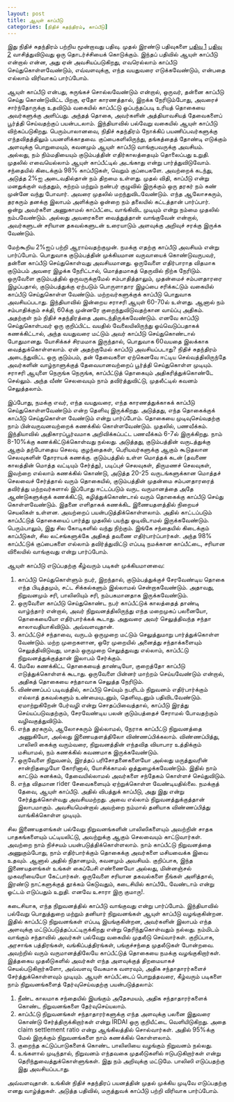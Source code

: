 ```yaml
---
layout: post
title: ஆயுள் காப்பீடு
categories: [நிதிச் சுதந்திரம், காப்பீடு]
---
```


இது நிதிச் சுதந்திரம் பற்றிய மூன்றாவது பதிவு. முதல் இரண்டு பதிவுகளை [பதிவு 1](/நிதிச-சுதந-திரம-1) [பதிவு 2](/நிதிச-சுதந-திரம-2) வாசித்துவிடுவது ஒரு தொடர்ச்சியைக் கொடுக்கும். இந்தப் பதிவில் ஆயுள் காப்பீடு என்றால் என்ன, அது ஏன் அவசியப்படுகிறது, எவரெல்லாம் காப்பீடு செய்துகொள்ளவேண்டும், எவ்வளவுக்கு, எந்த வயதுவரை எடுக்கவேண்டும், என்பதை எல்லாம் விரிவாகப் பார்ப்போம்.

ஆயுள் காப்பீடு என்பது, சுருங்கச் சொல்லவேண்டும் என்றால், ஒருவர், தன்னை காப்பீடு செய்து கொண்டுவிட்ட பிறகு, ஏதோ காரணத்தால், இறக்க நேரிடும்போது, அவரைச் சார்ந்தோருக்கு உதவிடும் வகையில் காப்பீட்டு ஒப்பந்தப்படி உரியத் தொகையை அவர்களுக்கு அளிப்பது. அந்தத் தொகை, அவர்களின் அத்தியாவசியத் தேவைகளைப் பூர்த்தி செய்வதற்குப் பயன்படலாம். இந்தியாவில் பல்வேறு வகையில் ஆயுள் காப்பீடு விற்கப்படுகிறது. பெரும்பாலானவை, நிதிச் சுதந்திரம் நோக்கிப் பயணிப்பவர்களுக்கு எந்தவிதத்திலும் பயனளிக்காதவை. குப்பைகளிலிருந்து, தங்கத்தைத் தோண்டி எடுக்கும் அளவுக்கு பொறுமையும், கவனமும் ஆயுள் காப்பீடு வாங்குபவருக்கு அவசியம். அல்லது, நம் நிம்மதியையும் குடும்பத்தின் எதிர்காலத்தையும் தொலைப்பது உறுதி. முதலில் எவையெல்லாம் ஆயுள் காப்பீட்டில் அடங்காது என்று பார்த்துவிடுவோம். சந்தையில் கிடைக்கும் 98% காப்பீடுகள், வெறும் குப்பைகளே. அவற்றைக் கடந்து, அடுத்த 2%ஐ அடைவதில்தான் நம் திறமை உள்ளது. முதல் விதி, காப்பீடு என்று மனதுக்குள் வந்ததும், சுற்றம் மற்றும் நண்பர் குழுவில் இருக்கும் ஒரு தரகர் நம் கண் முன்னே வந்து போவார். அவரை முதலில் மறந்துவிடவேண்டும். எந்த ஆலோசகரும், தரகரும் தனக்கு இலாபம் அளிக்கும் ஒன்றை நம் தலையில் கட்டத்தான் பார்ப்பார். ஒன்று அவர்களை அணுகாமல் காப்பீட்டை வாங்கிவிட முடியும் என்று நம்மை முதலில் நம்பவேண்டும். அல்லது அவரைகளை வைத்துத்தான் வாங்குவேன் என்றால், அவர்களுடன் சரியான தகவல்களுடன் உரையாடும் அளவுக்கு அறிவுச் சரக்கு இருக்க வேண்டும்.

மேற்கூறிய 2%ஐப் பற்றி ஆராய்வதற்குமுன். நமக்கு எதற்கு காப்பீடு அவசியம் என்று பார்ப்போம். பொதுவாக குடும்பத்தின் முக்கியமான வருவாயைக் கொண்டுவருபவர், தன்னை காப்பீடு செய்துகொள்வது அவசியமானது. ஒருவேளை எதிர்பாராத விதமாக குடும்பம் அவரை இழக்க நேரிட்டால், மொத்தமாகத் தெருவில் நிற்க நேரிடும். ஒருவேளை குடும்பத்தில் ஒருவருக்குமேல் சம்பாதித்தாலும், முதன்மைச் சம்பளதாரரை இழப்பதால், குடும்பத்துக்கு ஏற்படும் பொருளாதார இழப்பை சரிக்கட்டும் வகையில் காப்பீடு செய்துகொள்ள வேண்டும். மற்றவர்களுக்குக் காப்பீடு பொதுவாக அவசியப்படாது. இந்தியாவில் இன்றைய சராசரி ஆயுள் 60-70ல் உள்ளது. ஆனால் நம் சம்பாதிக்கும் சக்தி, 60க்கு முன்னரே குறைந்துவிடுவதற்கான வாய்ப்பு அதிகம். அதற்குள் நம் நிதிச் சுதந்திரத்தை அடைந்திருக்கவேண்டும். எனவே காப்பீடு செய்துகொள்பவர் ஒரு குறிப்பிட்ட வயதில் வேலையிலிருந்து ஓய்வெடுப்பதாகக் கணக்கிட்டால், அந்த வயதுவரை மட்டும் அவர் காப்பீடு செய்துகொண்டால் போதுமானது. யோசிக்கச் சிரமமாக இருந்தால், பொதுவாக 60வயதை இலக்காக வைத்துக்கொள்ளலாம். ஏன் அதற்குமேல் காப்பீடு அவசியப்படாது? நிதிச் சுதந்திரம் அடைந்துவிட்ட ஒரு குடும்பம், தன் தேவைகளை ஏற்கெனவே ஈட்டிய செல்வத்திலிருந்தே அவர்களின் வாழ்நாளுக்குத் தேவையானவற்றைப் பூர்த்தி செய்துகொள்ள முடியும். சராசரி ஆயுளை நெருங்க நெருங்க, காப்பீட்டுத் தொகையும் அதிகரித்துக்கொண்டே செல்லும். அந்த வீண் செலவையும் நாம் தவிர்த்துவிட்டு, முதலீட்டில் கவனம் செலுத்தலாம்.

இப்போது, நமக்கு எவர், எந்த வயதுவரை, எந்த காரணத்துக்காகக் காப்பீடு செய்துகொள்ளவேண்டும் என்ற தெளிவு இருக்கிறது. அடுத்தது, எந்த தொகைக்குக் காப்பீடு செய்துகொள்ள வேண்டும் என்று பார்ப்போம். தொகையை முடிவுசெய்வதற்கு நாம் பின்வருவனவற்றைக் கணக்கில் கொள்ளவேண்டும். முதலில், பணவீக்கம். இந்தியாவில் அதிகாரப்பூர்வமாக அறிவிக்கப்பட்ட பணவீக்கம் 6-7ல் இருக்கிறது. நாம் 8-10%க்கு கணக்கிட்டுக்கொள்வது நல்லது. அடுத்தது, குடும்பத்தின் வருடத்துக்கு ஆகும் தற்போதைய செலவு. குழந்தைகள், பெரியவர்களுக்கு ஆகும் கூடுதலான செலவுகளின் தோராயக் கணக்கு. குடும்பத்தில் உள்ள மொத்தக் கடன் (தவணை காலத்தின் மொத்த வட்டியும் சேர்த்து), படிப்புச் செலவுகள், திருமணச் செலவுகள், இவற்றை எல்லாம் கணக்கில் கொண்டு, அடுத்த 20-25 வருடங்களுக்கான மொத்தச் செலவைச் சேர்த்தால் வரும் தொகையில், குடும்பத்தின் முதன்மை சம்பளதாரரைத் தவிர்த்து மற்றவர்களால் இப்போது ஈட்டப்படும் வருட வருமானத்தை அதே ஆண்டுகளுக்குக் கணக்கிட்டு, கழித்துக்கொண்டால் வரும் தொகைக்கு காப்பீடு செய்து கொள்ளவேண்டும். இதனை எளிதாகக் கணக்கிட இணையதளத்தில் நிறையச் செயலிகள் உள்ளன. அவற்றைப் பயன்படுத்திக்கொள்ளலாம். அதில் காட்டப்படும் காப்பீட்டுத் தொகையைப் பார்த்து முதலில் பயந்து ஓடிவிடாமல் இருக்கவேண்டும். பெரும்பாலும், இது சில கோடிகளில் வந்து நிற்கும். இங்கே சந்தையில் கிடைக்கும் காப்பீடுகள், சில லட்சங்களுக்கே அதிகத் தவணை எதிர்பார்ப்பார்கள். அந்த 98% காப்பீட்டுக் குப்பைகளை எல்லாம் தவிர்த்துவிட்டு எப்படி நமக்கான காப்பீட்டை, சரியான விலையில் வாங்குவது என்று பார்ப்போம்.

ஆயுள் காப்பீடு எடுப்பதற்கு கீழ்வரும் படிகள் முக்கியமானவை: 
1. காப்பீடு செய்துகொள்ளும் நபர், இறந்தால், குடும்பத்துக்குச் சேரவேண்டிய தொகை எந்த பிடித்தமும், சட்ட சிக்கல்களும் இல்லாமல் சென்றாகவேண்டும். அதாவது, நிறுவனமும் சரி, பாலிஸியும் சரி, நம்பகமானதாக இருக்கவேண்டும்.
2. ஒருவேளை காப்பீடு செய்துகொண்ட நபர் காப்பீட்டுக் காலத்தைத் தாண்டி வாழ்ந்தார் என்றால், அவர் நிறுவனத்திலிருந்து எந்த மறைமுகப் பலனையோ, தொகையையோ எதிர்பார்க்கக் கூடாது. அதுவரை அவர் செலுத்திவந்த சந்தா காலாவதியாகிவிடும். அவ்வளவுதான்.
3. காப்பீட்டுச் சந்தாவை, வருடம் ஒருமுறை மட்டும் செலுத்துமாறு பார்த்துக்கொள்ள வேண்டும்.  மற்ற முறைகளான, ஒரே முறையில் அனைத்து சந்தாக்களையும் செலுத்திவிடுவது, மாதம் ஒருமுறை செலுத்துவது எல்லாம், காப்பீட்டு நிறுவனத்துக்குத்தான் இலாபம் சேர்க்கும்.
4. மேலே கணக்கிட்ட தொகையைத் தாண்டியோ, குறைத்தோ காப்பீடு எடுத்துக்கொள்ளக் கூடாது. ஒருவேளை பின்னர் மாற்றம் செய்யவேண்டும் என்றால், அதிகத் தொகையை சந்தாவாக செலுத்த நேரிடும்.
5. விண்ணப்பப் படிவத்தில், காப்பீடு செய்யும் நபரிடம் நிறுவனம் எதிர்பார்க்கும் எல்லாத் தகவல்களும் உண்மையுடனும், தெளிவுடனும் பதிவிடவேண்டும். ஏமாற்றுகிறேன் பேர்வழி என்று சொதப்பிவைத்தால், காப்பீடு இரத்து செய்யப்படுவதற்கும், சேரவேண்டிய பலன் குடும்பத்தைச் சேராமல் போவதற்கும் வழிவகுத்துவிடும்.
6. எந்த தரகரும், ஆலோசகரும் இல்லாமல், நேராக காப்பீட்டு நிறுவனத்தை அணுகியோ, அல்லது இணையதளத்திலோ விண்ணப்பிக்கலாம். விண்ணப்பித்து, பாலிஸி கைக்கு வரும்வரை, நிறுவனத்தின் எந்தவித வியாபார உத்திக்கும் மசியாமல், நம் கணக்கில் கவணமாக இருக்கவேண்டும்.
7. ஒருவேளை நிறுவனம், இரத்தப் பரிசோதனைகளையோ அல்லது மருத்துவரின் சான்றிதழையோ கோரினால், யோசிக்காமல் ஒத்துழைக்கவேண்டும். இதில் நாம் காட்டும் சுனக்கம், தேவையில்லாமல் அவர்களை சந்தேகம் கொள்ளச் செய்துவிடும்.
8. எந்த விதமான rider சேவைகளையும் ஏற்றுக்கொள்ள வேண்டியதில்லை. நமக்குத் தேவை, ஆயுள் காப்பீடு. அதில் விபத்துக் காப்பீடு, அது இது என்று சேர்த்துக்கொள்வது அவசியமற்றது. அவை எல்லாம் நிறுவனத்துக்குத்தான் இலாபமாகும். அவசியமென்றால் அவற்றை நம்மால் தனியாக விண்ணப்பித்து வாங்கிக்கொள்ள முடியும்.

சில இணையதளங்கள் பல்வேறு நிறுவனங்களின் பாலிஸிகளையும் அவற்றின் சாதக பாதகங்களையும் பட்டியலிட்டு, அவற்றுக்கு ஆகும் செலவையும் காட்டுவார்கள். அவற்றை நாம் நிச்சயம் பயன்படுத்திக்கொள்ளலாம். நாம் காப்பீட்டு நிறுவனத்தை அணுகும்போது, நாம் எதிர்பார்க்கும் தொகைக்கு அவர்களை மசியவைக்க இவை உதவும். ஆனால் அதில் நிதானமும், கவனமும் அவசியம். குறிப்பாக, இந்த இணையதளங்கள் உங்கள் கைப்பேசி எண்ணையோ அல்லது, மின்னஞ்சல் முகவரியையோ கேட்பார்கள். ஒருவேளை சரியான தகவல்களை நீங்கள் அளித்தால், இரண்டு நாட்களுக்குத் தூக்கம் கெடுவதும், கடைசியில் காப்பீடே வேண்டாம் என்று ஓட்டம் எடுப்பதும் உறுதி. எனவே உசாரா இரு குமாரு!.

கடைசியாக, எந்த நிறுவனத்தில் காப்பீடு வாங்குவது என்று பார்ப்போம். இந்தியாவில் பல்வேறு பொதுத்துறை மற்றும் தனியார் நிறுவனங்கள் ஆயுள் காப்பீடு வழங்குகின்றன. இதில் காப்பீட்டு நிறுவனங்கள் எப்படி இயங்குகின்றன, அவர்களின் இலாபம் எந்த அளவுக்கு மட்டுப்படுத்தப்பட்டிருக்கிறது என்று தெரிந்துகொள்வதும் நல்லது. நம்மிடம் வாங்கும் சந்தாவில் அவர்கள் பல்வேறு வகையில் முதலீடு செய்வார்கள். குறிப்பாக, அரசாங்க பத்திரங்கள், வங்கிப்பத்திரங்கள், பங்குச்சந்தை முதலீடுகள் போன்றவை. அவற்றில் வரும் வருமானத்திலேயே காப்பீட்டுத் தொகையை நமக்கு வழங்குகிறார்கள். இத்தகைய முதலீடுகளில் அவர்கள் எந்த அளவுக்குத் திறமையாகச் செயல்படுகிறார்களோ, அவ்வளவு வேகமாக வளரவும், அதிக சந்தாதாரர்களைச் சேர்த்துக்கொள்ளவும் முடியும். ஆயுள் காப்பீட்டைப் பொறுத்தவரை, கீழ்வரும் படிகளை நாம் நிறுவனங்களைத் தேர்வுசெய்வதற்கு பயன்படுத்தலாம்:

1. நீண்ட காலமாக சந்தையில் இயங்கும் அதேசமயம், அதிக சந்தாதாரர்களைக் கொண்ட நிறுவனங்களை தேர்வுசெய்யலாம்.
2.  காப்பீட்டு நிறுவனங்கள் சந்தாதாரர்களுக்கு எந்த அளவுக்கு பலனை இதுவரை கொண்டு சேர்த்திருக்கிறார்கள் என்று IRDAI ஒரு குறியீட்டை வெளியிடுகிறது. அதை claim settlement ratio என்று ஆங்கிலத்தில் சொல்வார்கள். அதில் 95%க்கு மேல் இருக்கும் நிறுவனங்களை நாம் கணக்கில் கொள்ளலாம்.
3. குறைந்த கட்டுப்பாடுகளைக் கொண்ட பாலிஸியை வழங்கும் நிறுவனம் நல்லது.
4. உங்களால் முடிந்தால், நிறுவனம் எந்தவகை முதலீடுகளில் ஈடுபடுகிறார்கள் என்று தெரிந்துவைத்துக்கொள்ளுங்கள். இது நம் அறிவுக்கு மட்டுமே. பாலிஸி எடுப்பதற்கு இது அவசியப்படாது.

அவ்வளவுதான். உங்கின் நிதிச் சுதந்திரப் பயனத்தின் முதல் முக்கிய முடிவே எடுப்பதற்கு எனது வாழ்த்துகள். அடுத்த பதிவில், மருத்துவக் காப்பீடு பற்றி விரிவாக பார்ப்போம்.
